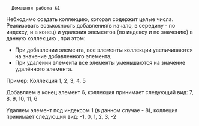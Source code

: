 
      Домашняя работа №1

Небходимо создать коллекцию, которая содержит целые числа.
Реализовать возможность добавления(в начало, в середину - по индексу, и в конец)
и удаления элементов (по индексу и по значению) в данную коллекцию , при этом:

- При добавлении элемента, все элементы коллекции увеличиваются на значение добавленного элемента;
- При удалении элемента все элементы уменьшаются на значение удалённого элемента.

Пример:
Коллекция
1, 2, 3, 4, 5

Добавляем в конец элемент 6, коллекция принимает следующий вид:
7, 8, 9, 10, 11, 6

Удаляем элемент под индексом 1 (в данном случае - 8), коллеция принимает следующий вид:
-1, 0, 1, 2, 3, -2

